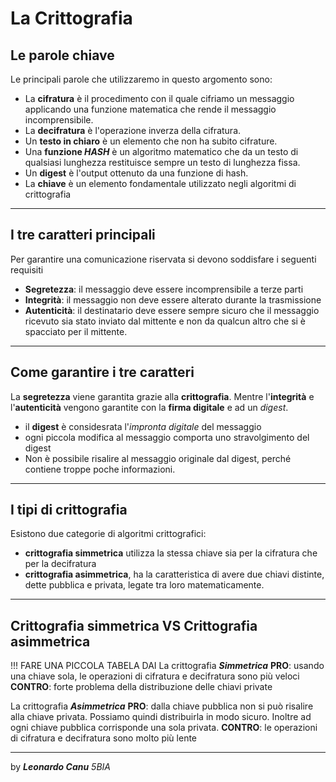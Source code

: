 # La Crittografia
## Le parole chiave
Le principali parole che utilizzaremo in questo argomento sono:
- La **cifratura** è il procedimento con il quale cifriamo un messaggio applicando
una funzione matematica che rende il messaggio incomprensibile.
- La **decifratura** è l'operazione inverza della cifratura.
- Un **testo in chiaro** è un elemento che non ha subito cifrature.
- Una **funzione *HASH*** è un algoritmo matematico che da un testo di qualsiasi lunghezza
restituisce sempre un testo di lunghezza fissa.
- Un **digest** è l'output ottenuto da una funzione di hash.
- La **chiave** è un elemento fondamentale utilizzato negli algoritmi di crittografia

---

## I tre caratteri principali
Per garantire una comunicazione riservata si devono soddisfare i seguenti requisiti
- **Segretezza**: il messaggio deve essere incomprensibile a terze parti
- **Integrità**: il messaggio non deve essere alterato durante la trasmissione
- **Autenticità**: il destinatario deve essere sempre sicuro che il messaggio ricevuto sia
stato inviato dal mittente e non da qualcun altro che si è spacciato per il mittente.

---

## Come garantire i tre caratteri
La **segretezza** viene garantita grazie alla **crittografia**. Mentre l'**integrità** e l'**autenticità** vengono garantite con la **firma digitale** e ad un *digest*.
- il **digest** è considesrata l'*impronta digitale* del messaggio
- ogni piccola modifica al messaggio comporta uno stravolgimento del digest
- Non è possibile risalire al messaggio originale dal digest, perché contiene troppe
poche informazioni.

---

## I tipi di crittografia
Esistono due categorie di algoritmi crittografici:
- **crittografia simmetrica** utilizza la stessa chiave sia per la cifratura che per la decifratura
- **crittografia asimmetrica**, ha la caratteristica di avere due chiavi distinte, dette pubblica e privata, legate tra loro matematicamente.

---

## Crittografia simmetrica VS Crittografia asimmetrica
!!! FARE UNA PICCOLA TABELA DAI
La crittografia ***Simmetrica*** 
**PRO**: usando una chiave sola, le operazioni di cifratura e decifratura sono più veloci 
**CONTRO**: forte problema della distribuzione delle chiavi private

La crittografia ***Asimmetrica***
**PRO**: dalla chiave pubblica non si può risalire alla chiave privata. Possiamo quindi distribuirla in modo sicuro. Inoltre ad ogni chiave pubblica corrisponde una sola privata.
**CONTRO**: le operazioni di cifratura e decifratura sono molto più lente

---



by ***Leonardo Canu*** *5BIA*